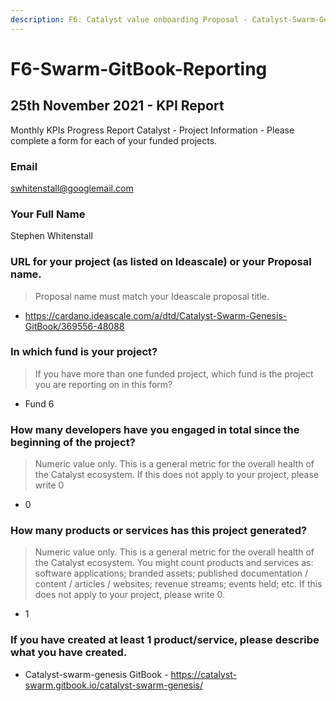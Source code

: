 ```yaml
---
description: F6: Catalyst value onboarding Proposal - Catalyst-Swarm-Genesis GitBook
---
```


# F6-Swarm-GitBook-Reporting

## 25th November 2021 - KPI Report

Monthly KPIs Progress Report Catalyst - Project Information - Please complete a form for each of your funded projects.

### Email

swhitenstall@googlemail.com

### Your Full Name

Stephen Whitenstall

### URL for your project (as listed on Ideascale) or your Proposal name.

> Proposal name must match your Ideascale proposal title.

* https://cardano.ideascale.com/a/dtd/Catalyst-Swarm-Genesis-GitBook/369556-48088

### In which fund is your project?

> If you have more than one funded project, which fund is the project you are reporting on in this form?

* Fund 6

### How many developers have you engaged in total since the beginning of the project?

> Numeric value only. This is a general metric for the overall health of the Catalyst ecosystem. If this does not apply to your project, please write 0

* 0

### How many products or services has this project generated?

> Numeric value only. This is a general metric for the overall health of the Catalyst ecosystem. You might count products and services as: software applications; branded assets; published documentation / content / articles / websites; revenue streams; events held; etc. If this does not apply to your project, please write 0.

* 1

### If you have created at least 1 product/service, please describe what you have created.

* Catalyst-swarm-genesis GitBook - https://catalyst-swarm.gitbook.io/catalyst-swarm-genesis/

